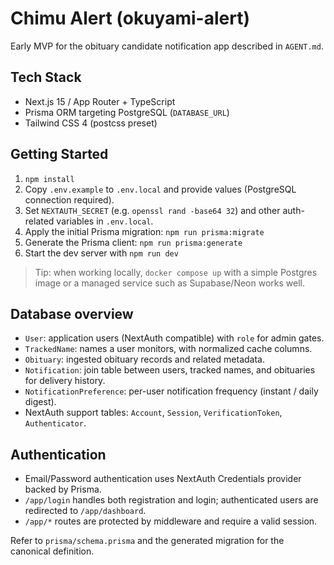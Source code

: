 # Chimu Alert (okuyami-alert)

Early MVP for the obituary candidate notification app described in `AGENT.md`.

## Tech Stack
- Next.js 15 / App Router + TypeScript
- Prisma ORM targeting PostgreSQL (`DATABASE_URL`)
- Tailwind CSS 4 (postcss preset)

## Getting Started
1. `npm install`
2. Copy `.env.example` to `.env.local` and provide values (PostgreSQL connection required).
3. Set `NEXTAUTH_SECRET` (e.g. `openssl rand -base64 32`) and other auth-related variables in `.env.local`.
4. Apply the initial Prisma migration: `npm run prisma:migrate`
5. Generate the Prisma client: `npm run prisma:generate`
6. Start the dev server with `npm run dev`

> Tip: when working locally, `docker compose up` with a simple Postgres image or a managed service such as Supabase/Neon works well.

## Database overview
- `User`: application users (NextAuth compatible) with `role` for admin gates.
- `TrackedName`: names a user monitors, with normalized cache columns.
- `Obituary`: ingested obituary records and related metadata.
- `Notification`: join table between users, tracked names, and obituaries for delivery history.
- `NotificationPreference`: per-user notification frequency (instant / daily digest).
- NextAuth support tables: `Account`, `Session`, `VerificationToken`, `Authenticator`.

## Authentication
- Email/Password authentication uses NextAuth Credentials provider backed by Prisma.
- `/app/login` handles both registration and login; authenticated users are redirected to `/app/dashboard`.
- `/app/*` routes are protected by middleware and require a valid session.

Refer to `prisma/schema.prisma` and the generated migration for the canonical definition.
